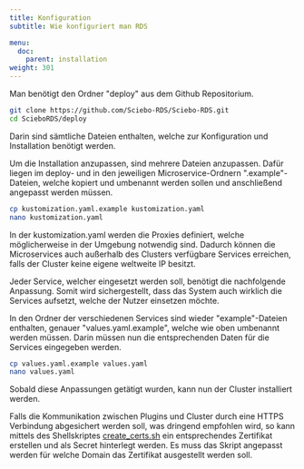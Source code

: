 ```yaml
---
title: Konfiguration
subtitle: Wie konfiguriert man RDS

menu:
  doc:
    parent: installation
weight: 301
---
```


Man benötigt den Ordner "deploy" aus dem Github Repositorium.

```bash
git clone https://github.com/Sciebo-RDS/Sciebo-RDS.git
cd ScieboRDS/deploy
```

Darin sind sämtliche Dateien enthalten, welche zur Konfiguration und Installation benötigt werden.

Um die Installation anzupassen, sind mehrere Dateien anzupassen. Dafür liegen im deploy- und in den jeweiligen Microservice-Ordnern ".example"-Dateien, welche kopiert und umbenannt werden sollen und anschließend angepasst werden müssen.

```bash
cp kustomization.yaml.example kustomization.yaml
nano kustomization.yaml
```

In der kustomization.yaml werden die Proxies definiert, welche möglicherweise in der Umgebung notwendig sind. Dadurch können die Microservices auch außerhalb des Clusters verfügbare Services erreichen, falls der Cluster keine eigene weltweite IP besitzt.

Jeder Service, welcher eingesetzt werden soll, benötigt die nachfolgende Anpassung. Somit wird sichergestellt, dass das System auch wirklich die Services aufsetzt, welche der Nutzer einsetzen möchte.

In den Ordner der verschiedenen Services sind wieder "example"-Dateien enthalten, genauer "values.yaml.example", welche wie oben umbenannt werden müssen. Darin müssen nun die entsprechenden Daten für die Services eingegeben werden.

```bash
cp values.yaml.example values.yaml
nano values.yaml
```

Sobald diese Anpassungen getätigt wurden, kann nun der Cluster installiert werden.

Falls die Kommunikation zwischen Plugins und Cluster durch eine HTTPS Verbindung abgesichert werden soll, was dringend empfohlen wird, so kann mittels des Shellskriptes [create_certs.sh](https://github.com/Sciebo-RDS/Sciebo-RDS/blob/master/deploy/create_certs.sh) ein entsprechendes Zertifikat erstellen und als Secret hinterlegt werden. Es muss das Skript angepasst werden für welche Domain das Zertifikat ausgestellt werden soll.

